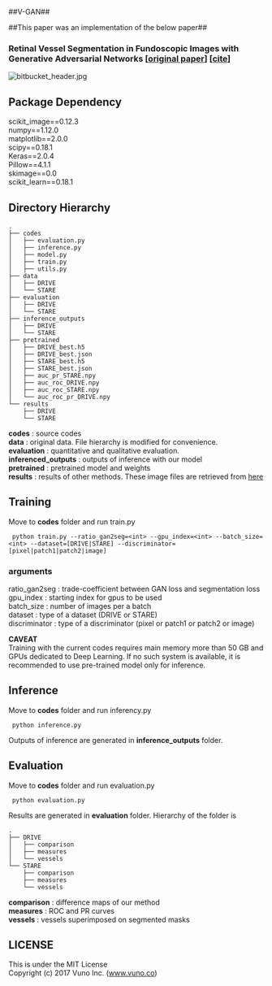 ##V-GAN##

##This paper was an implementation of the below paper##

### Retinal Vessel Segmentation in Fundoscopic Images with Generative Adversarial Networks [[original paper](https://arxiv.org/pdf/1706.09318.pdf)] [[cite](https://scholar.google.co.kr/scholar?hl=ko&as_sdt=0%2C5&q=retinal+vessel+segmentation+adversarial&btnG=#d=gs_cit&p=&u=%2Fscholar%3Fq%3Dinfo%3Ao5KHdMCl4fUJ%3Ascholar.google.com%2F%26output%3Dcite%26scirp%3D3%26hl%3Dko)]

![bitbucket_header.jpg](https://bitbucket.org/repo/ekyjKAX/images/3167681377-bitbucket_header.jpg)

## Package Dependency ##
scikit_image==0.12.3  
numpy==1.12.0  
matplotlib==2.0.0  
scipy==0.18.1  
Keras==2.0.4  
Pillow==4.1.1  
skimage==0.0  
scikit_learn==0.18.1  

## Directory Hierarchy ##
```
.
├── codes
│   ├── evaluation.py
│   ├── inference.py
│   ├── model.py
│   ├── train.py
│   ├── utils.py
├── data
│   ├── DRIVE
│   └── STARE
├── evaluation
│   ├── DRIVE
│   └── STARE
├── inference_outputs
│   ├── DRIVE
│   └── STARE
├── pretrained
│   ├── DRIVE_best.h5
│   ├── DRIVE_best.json
│   ├── STARE_best.h5
│   ├── STARE_best.json
│   ├── auc_pr_STARE.npy
│   ├── auc_roc_DRIVE.npy
│   ├── auc_roc_STARE.npy
│   └── auc_roc_pr_DRIVE.npy
└── results
    ├── DRIVE
    └── STARE
```
**codes** : source codes   
**data** : original data. File hierarchy is modified for convenience.  
**evaluation** : quantitative and qualitative evaluation.  
**inferenced_outputs** : outputs of inference with our model  
**pretrained** : pretrained model and weights  
**results** : results of other methods. These image files are retrieved from [here](http://www.vision.ee.ethz.ch/~cvlsegmentation/driu/downloads.html)  

## Training ##
Move to **codes** folder and run train.py 

``` python train.py --ratio_gan2seg=<int> --gpu_index=<int> --batch_size=<int> --dataset=[DRIVE|STARE] --discriminator=[pixel|patch1|patch2|image]```
### arguments ###
ratio_gan2seg : trade-coefficient between GAN loss and segmentation loss  
gpu_index : starting index for gpus to be used  
batch_size : number of images per a batch  
dataset : type of a dataset (DRIVE or STARE)  
discriminator : type of a discriminator (pixel or patch1 or patch2 or image)  

**CAVEAT**   
Training with the current codes requires main memory more than 50 GB and GPUs dedicated to Deep Learning. If no such system is available, it is recommended to use pre-trained model only for inference.

## Inference ##
Move to **codes** folder and run inferency.py

``` python inference.py```

Outputs of inference are generated in **inference_outputs** folder.


## Evaluation ##
Move to **codes** folder and run evaluation.py

``` python evaluation.py```

Results are generated in **evaluation** folder. Hierarchy of the folder is

```
.
├── DRIVE
│   ├── comparison
│   ├── measures
│   └── vessels
└── STARE
    ├── comparison
    ├── measures
    └── vessels
```
**comparison** : difference maps of our method  
**measures** : ROC and PR curves  
**vessels** : vessels superimposed on segmented masks

## LICENSE ##
This is under the MIT License  
Copyright (c) 2017 Vuno Inc. (www.vuno.co)
